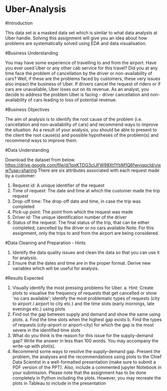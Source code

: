 # Uber-Analysis

#Introduction

This data set is a masked data set which is similar to what data analysts at Uber handle. Solving
this assignment will give you an idea about how problems are systematically solved using EDA
and data visualisation.

#Business Understanding

You may have some experience of travelling to and from the airport. Have you ever used Uber
or any other cab service for this travel? Did you at any time face the problem of cancellation by
the driver or non-availability of cars?
Well, if these are the problems faced by customers, these very issues also impact the business
of Uber. If drivers cancel the request of riders or if cars are unavailable, Uber loses out on its
revenue.
As an analyst, you decide to address the problem Uber is facing - driver cancellation and
non-availability of cars leading to loss of potential revenue.

#Business Objectives

The aim of analysis is to identify the root cause of the problem (i.e. cancellation and
non-availability of cars) and recommend ways to improve the situation. As a result of your
analysis, you should be able to present to the client the root cause(s) and possible hypotheses
of the problem(s) and recommend ways to improve them.

#Data Understanding

Download the dataset from below.
https://drive.google.com/file/d/1qxKTDG3cIJFW98Xt1YbM1Q6fwvjqpcId/view?usp=sharing
There are six attributes associated with each request made by a customer:
1. Request id: A unique identifier of the request
2. Time of request: The date and time at which the customer made the trip request
3. Drop-off time: The drop-off date and time, in case the trip was completed
4. Pick-up point: The point from which the request was made
5. Driver id: The unique identification number of the driver
6. Status of the request: The final status of the trip, that can be either completed, cancelled
by the driver or no cars available
Note: For this assignment, only the trips to and from the airport are being considered.

#Data Cleaning and Preparation - Hints

1. Identify the data quality issues and clean the data so that you can use it for analysis.
2. Ensure that the dates and time are in the proper format. Derive new variables which will
be useful for analysis.

#Results Expected

1. Visually identify the most pressing problems for Uber.
a. Hint: Create plots to visualise the frequency of requests that get cancelled or
show 'no cars available'; identify the most problematic types of requests (city to
airport / airport to city etc.) and the time slots (early mornings, late evenings etc.)
using plots
2. Find out the gap between supply and demand and show the same using plots.
a. Find the time slots when the highest gap exists
b. Find the types of requests (city-airport or airport-city) for which the gap is the
most severe in the identified time slots
3. What do you think is the reason for this issue for the supply-demand gap? Write the
answer in less than 100 words. You may accompany the write-up with plot(s).
4. Recommend some ways to resolve the supply-demand gap.
Present the problem, the analyses and the recommendations using plots to the Chief Data
Scientist in a well-formatted presentation (make sure to submit a PDF version of the PPT). Also,
include a commented jupyter Notebook in your submission. Please note that the assignment
has to be done completely in Python including the plots. However, you may recreate the plots in
Tableau to include in the presentation
